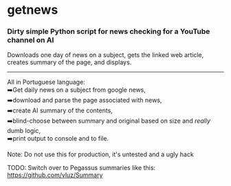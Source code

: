# getnews
### Dirty simple Python script for news checking for a YouTube channel on AI

Downloads one day of news on a subject, gets the linked web article,
<br>
creates summary of the page, and displays.

<hr>

All in Portuguese language:
<br>
   ➡️Get daily news on a subject from google news,
   <br>
   ➡️download and parse the page associated with news,
   <br>
   ➡️create AI summary of the contents,
   <br>
   ➡️blind-choose between summary and original based on size and *really* dumb logic,
   <br>
   ➡️print output to console and to file.

Note: Do not use this for production, it's untested and a ugly hack

TODO: Switch over to Pegassus summaries like this: https://github.com/vluz/Summary
